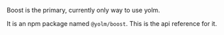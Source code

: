 Boost is the primary, currently only way to use yolm.

It is an npm package named `@yolm/boost`. This is the api reference for it.
